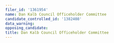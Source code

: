 ```yaml
---
filer_id: '1361954'
name: Dan Kalb Council Officeholder Committee
candidate_controlled_id: '1382408'
data_warning: 
opposing_candidate: 
title: Dan Kalb Council Officeholder Committee
---
```

